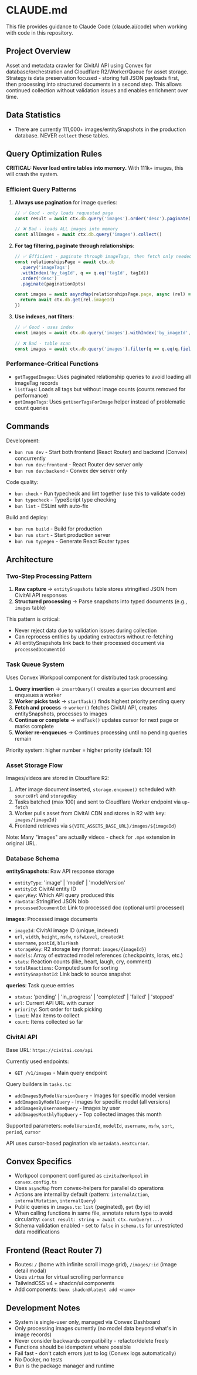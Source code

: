 # CLAUDE.md

This file provides guidance to Claude Code (claude.ai/code) when working with code in this repository.

## Project Overview

Asset and metadata crawler for CivitAI API using Convex for database/orchestration and Cloudflare R2/Worker/Queue for asset storage. Strategy is data preservation focused - storing full JSON payloads first, then processing into structured documents in a second step. This allows continued collection without validation issues and enables enrichment over time.

## Data Statistics

- There are currently 111,000+ images/entitySnapshots in the production database. NEVER `collect` these tables.

## Query Optimization Rules

**CRITICAL: Never load entire tables into memory.** With 111k+ images, this will crash the system.

### Efficient Query Patterns

1. **Always use pagination** for image queries:
   ```typescript
   // ✅ Good - only loads requested page
   const result = await ctx.db.query('images').order('desc').paginate(paginationOpts)

   // ❌ Bad - loads ALL images into memory
   const allImages = await ctx.db.query('images').collect()
   ```

2. **For tag filtering, paginate through relationships**:
   ```typescript
   // ✅ Efficient - paginate through imageTags, then fetch only needed images
   const relationshipsPage = await ctx.db
     .query('imageTags')
     .withIndex('by_tagId', q => q.eq('tagId', tagId))
     .order('desc')
     .paginate(paginationOpts)

   const images = await asyncMap(relationshipsPage.page, async (rel) => {
     return await ctx.db.get(rel.imageId)
   })
   ```

3. **Use indexes, not filters**:
   ```typescript
   // ✅ Good - uses index
   const images = await ctx.db.query('images').withIndex('by_imageId', q => q.eq('imageId', id))

   // ❌ Bad - table scan
   const images = await ctx.db.query('images').filter(q => q.eq(q.field('imageId'), id))
   ```

### Performance-Critical Functions

- `getTaggedImages`: Uses paginated relationship queries to avoid loading all imageTag records
- `listTags`: Loads all tags but without image counts (counts removed for performance)
- `getImageTags`: Uses `getUserTagsForImage` helper instead of problematic count queries

## Commands

Development:
- `bun run dev` - Start both frontend (React Router) and backend (Convex) concurrently
- `bun run dev:frontend` - React Router dev server only
- `bun run dev:backend` - Convex dev server only

Code quality:
- `bun check` - Run typecheck and lint together (use this to validate code)
- `bun typecheck` - TypeScript type checking
- `bun lint` - ESLint with auto-fix

Build and deploy:
- `bun run build` - Build for production
- `bun run start` - Start production server
- `bun run typegen` - Generate React Router types

## Architecture

### Two-Step Processing Pattern

1. **Raw capture** → `entitySnapshots` table stores stringified JSON from CivitAI API responses
2. **Structured processing** → Parse snapshots into typed documents (e.g., `images` table)

This pattern is critical:
- Never reject data due to validation issues during collection
- Can reprocess entities by updating extractors without re-fetching
- All entitySnapshots link back to their processed document via `processedDocumentId`

### Task Queue System

Uses Convex Workpool component for distributed task processing:

1. **Query insertion** → `insertQuery()` creates a `queries` document and enqueues a worker
2. **Worker picks task** → `startTask()` finds highest priority pending query
3. **Fetch and process** → `worker()` fetches CivitAI API, creates entitySnapshots, processes to images
4. **Continue or complete** → `endTask()` updates cursor for next page or marks complete
5. **Worker re-enqueues** → Continues processing until no pending queries remain

Priority system: higher number = higher priority (default: 10)

### Asset Storage Flow

Images/videos are stored in Cloudflare R2:
1. After image document inserted, `storage.enqueue()` scheduled with `sourceUrl` and `storageKey`
2. Tasks batched (max 100) and sent to Cloudflare Worker endpoint via `up-fetch`
3. Worker pulls asset from CivitAI CDN and stores in R2 with key: `images/{imageId}`
4. Frontend retrieves via `${VITE_ASSETS_BASE_URL}/images/${imageId}`

Note: Many "images" are actually videos - check for `.mp4` extension in original URL.

### Database Schema

**entitySnapshots**: Raw API response storage
- `entityType`: 'image' | 'model' | 'modelVersion'
- `entityId`: CivitAI entity ID
- `queryKey`: Which API query produced this
- `rawData`: Stringified JSON blob
- `processedDocumentId`: Link to processed doc (optional until processed)

**images**: Processed image documents
- `imageId`: CivitAI image ID (unique, indexed)
- `url`, `width`, `height`, `nsfw`, `nsfwLevel`, `createdAt`
- `username`, `postId`, `blurHash`
- `storageKey`: R2 storage key (format: `images/{imageId}`)
- `models`: Array of extracted model references (checkpoints, loras, etc.)
- `stats`: Reaction counts (like, heart, laugh, cry, comment)
- `totalReactions`: Computed sum for sorting
- `entitySnapshotId`: Link back to source snapshot

**queries**: Task queue entries
- `status`: 'pending' | 'in_progress' | 'completed' | 'failed' | 'stopped'
- `url`: Current API URL with cursor
- `priority`: Sort order for task picking
- `limit`: Max items to collect
- `count`: Items collected so far

### CivitAI API

Base URL: `https://civitai.com/api`

Currently used endpoints:
- `GET /v1/images` - Main query endpoint

Query builders in `tasks.ts`:
- `addImagesByModelVersionQuery` - Images for specific model version
- `addImagesByModelQuery` - Images for specific model (all versions)
- `addImagesByUsernameQuery` - Images by user
- `addImagesMonthlyTopQuery` - Top collected images this month

Supported parameters: `modelVersionId`, `modelId`, `username`, `nsfw`, `sort`, `period`, `cursor`

API uses cursor-based pagination via `metadata.nextCursor`.

## Convex Specifics

- Workpool component configured as `civitaiWorkpool` in `convex.config.ts`
- Uses `asyncMap` from convex-helpers for parallel db operations
- Actions are internal by default (pattern: `internalAction`, `internalMutation`, `internalQuery`)
- Public queries in `images.ts`: `list` (paginated), `get` (by id)
- When calling functions in same file, annotate return type to avoid circularity: `const result: string = await ctx.runQuery(...)`
- Schema validation enabled - set to `false` in `schema.ts` for unrestricted data modifications

## Frontend (React Router 7)

- Routes: `/` (home with infinite scroll image grid), `/images/:id` (image detail modal)
- Uses `virtua` for virtual scrolling performance
- TailwindCSS v4 + shadcn/ui components
- Add components: `bunx shadcn@latest add <name>`

## Development Notes

- System is single-user only, managed via Convex Dashboard
- Only processing images currently (no model data beyond what's in image records)
- Never consider backwards compatibility - refactor/delete freely
- Functions should be idempotent where possible
- Fail fast - don't catch errors just to log (Convex logs automatically)
- No Docker, no tests
- Bun is the package manager and runtime
